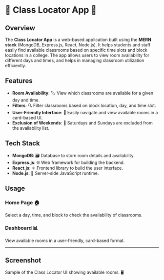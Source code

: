 # 🏫 Class Locator App 📍

## Overview

The **Class Locator App** is a web-based application built using the **MERN stack** (MongoDB, Express.js, React, Node.js). It helps students and staff easily find available classrooms based on specific time slots and block locations in a college. The app allows users to view room availability for different days and times, and helps in managing classroom utilization efficiently.

## Features

- **Room Availability**: 🏷️ View which classrooms are available for a given day and time.
- **Filters**: 🔍 Filter classrooms based on block location, day, and time slot.
- **User-Friendly Interface**: 🌟 Easily navigate and view available rooms in a card-based UI.
- **Exclusion of Weekends**: 🚫 Saturdays and Sundays are excluded from the availability list.

## Tech Stack

- **MongoDB**: 🗃️ Database to store room details and availability.
- **Express.js**: 🌐 Web framework for building the backend.
- **React.js**: ⚛️ Frontend library to build the user interface.
- **Node.js**: 🚀 Server-side JavaScript runtime.


## Usage

### Home Page 🏠  
Select a day, time, and block to check the availability of classrooms.

### Dashboard 📊  
View available rooms in a user-friendly, card-based format.

---

## Screenshot

Sample of the Class Locator UI showing available rooms. 🖥️

